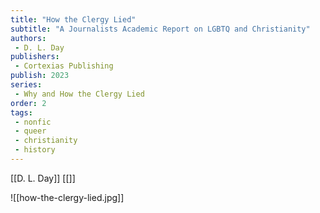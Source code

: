 ```yaml
---
title: "How the Clergy Lied"
subtitle: "A Journalists Academic Report on LGBTQ and Christianity"
authors: 
 - D. L. Day
publishers: 
 - Cortexias Publishing
publish: 2023
series: 
 - Why and How the Clergy Lied
order: 2
tags: 
 - nonfic
 - queer
 - christianity
 - history
---
```


[[D. L. Day]]
[[]]

![[how-the-clergy-lied.jpg]]